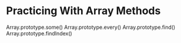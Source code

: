 # Practicing With Array Methods
Array.prototype.some()
Array.prototype.every()
Array.prototype.find()
Array.prototype.findIndex()